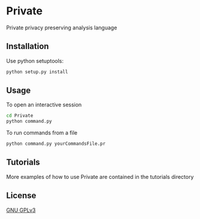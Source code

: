 # Private
Private privacy preserving analysis language

## Installation
Use python setuptools:
```bash
python setup.py install
```

## Usage
To open an interactive session
```bash
cd Private
python command.py
```

To run commands from a file
```bash
python command.py yourCommandsFile.pr
```

## Tutorials
More examples of how to use Private are contained in the tutorials directory

## License
[GNU GPLv3](https://choosealicense.com/licenses/gpl-3.0/)



